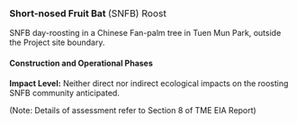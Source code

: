 ### Short-nosed Fruit Bat <span style="font-weight: normal">(SNFB) Roost</span>

SNFB day-roosting in a Chinese Fan-palm tree in Tuen Mun Park, outside the Project site boundary.

#### Construction and Operational Phases

**Impact Level:** Neither direct nor indirect ecological impacts on the roosting SNFB community anticipated.
    
(Note: Details of assessment refer to Section 8 of TME EIA Report)
